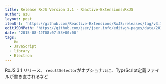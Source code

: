 ```yaml
---
title: Release RxJS Version 3.1 · Reactive-Extensions/RxJS
author: azu
layout: post
itemUrl: 'https://github.com/Reactive-Extensions/RxJS/releases/tag/v3.1.0'
editJSONPath: 'https://github.com/jser/jser.info/edit/gh-pages/data/2015/08/index.json'
date: '2015-08-19T08:07:53+00:00'
tags:
  - Rx
  - JavaScript
  - library
  - Electron
---
```

RxJS 3.1 リリース。
`resultSelector`がオプショナルに、TypeScript定義ファイルが書き直されるなど
